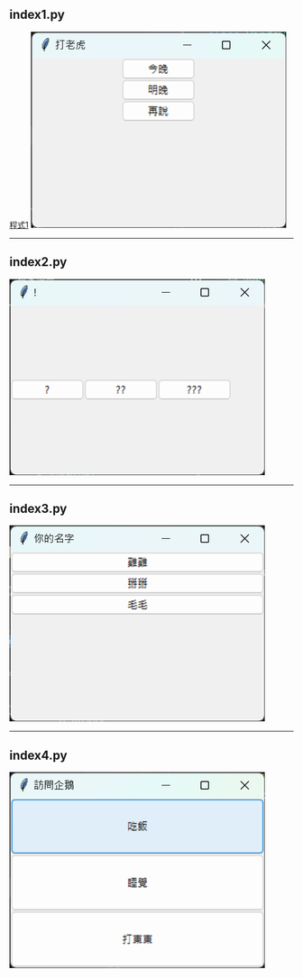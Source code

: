 ## index1.py
[程式1]()
![index1.py](./images/img1.png)

---

## index2.py
![index2.py](./images/img2.png)

---

## index3.py
![index3.py](./images/img3.png)

---

## index4.py
![index4.py](./images/img4.png)
